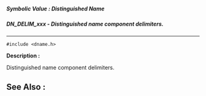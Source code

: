 ##### Symbolic Value : Distinguished Name
##### DN_DELIM_xxx - Distinguished name component delimiters.
---
```
#include <dname.h>
```
**Description :**

Distinguished name component delimiters. 

**See Also :**
---
